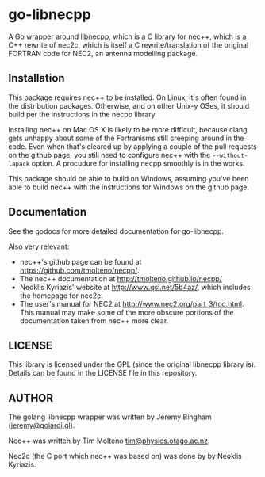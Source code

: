 go-libnecpp
===========

A Go wrapper around libnecpp, which is a C library for 
nec++, which is a C++ rewrite of nec2c, which is itself a C rewrite/translation
of the original FORTRAN code for NEC2, an antenna modelling package.

Installation
------------

This package requires nec++ to be installed. On Linux, it's often found in the distribution packages. Otherwise, and on other Unix-y OSes, it should build per the instructions in the necpp library.

Installing nec++ on Mac OS X is likely to be more difficult, because clang gets unhappy about some of the Fortranisms still creeping around in the code. Even when that's cleared up by applying a couple of the pull requests on the github page, you still need to configure nec++ with the `--without-lapack` option. A procudure for installing necpp smoothly is in the works.

This package should be able to build on Windows, assuming you've been able to build nec++ with the instructions for Windows on the github page.

Documentation
-------------

See the godocs for more detailed documentation for go-libnecpp.

Also very relevant:

* nec++'s github page can be found at https://github.com/tmolteno/necpp/.
* The nec++ documentation at http://tmolteno.github.io/necpp/
* Neoklis Kyriazis' website at http://www.qsl.net/5b4az/, which includes the homepage for nec2c.
* The user's manual for NEC2 at http://www.nec2.org/part_3/toc.html. This manual may make some of the more obscure portions of the documentation taken from nec++ more clear.

LICENSE
-------

This library is licensed under the GPL (since the original libnecpp library is). Details can be found in the LICENSE file in this repository.

AUTHOR
------

The golang libnecpp wrapper was written by Jeremy Bingham (<jeremy@goiardi.gl>).

Nec++ was written by Tim Molteno <tim@physics.otago.ac.nz>.

Nec2c (the C port which nec++ was based on) was done by by Neoklis Kyriazis.
